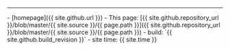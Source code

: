 <hr class="footer">
- [homepage]({{ site.github.url }})
- This page: [{{ site.github.repository_url }}/blob/master/{{ site.source }}/{{ page.path }}]({{ site.github.repository_url }}/blob/master/{{ site.source }}/{{ page.path }})
- build: `{{ site.github.build_revision }}`
- site time: {{ site.time }}

<script type="text/javascript">
document.querySelector('body').classList.add('markdown-body');
</script>
